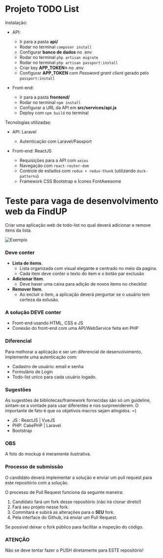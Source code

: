 # Projeto TODO List

Instalação:

- API:
  * Ir para a pasta __api/__
  * Rodar no terminal `composer install`
  * Configurar __banco de dados__ no .env 
  * Rodar no terminal `php artisan migrate`
  * Rodar no terminal `php artisan passport:install`
  * Criar key __APP_TOKEN=__ no .env
  * Configurar __APP_TOKEN__ com _Password grant client_ gerado pelo `passport:install`

- Front-end:
  * Ir para a pasta __frontend/__
  * Rodar no terminal `npm install`
  * Configurar a URL da API em __src/services/api.js__
  * Deploy com `npm build` no terminal

Tecnologias utilizadas:

- API: Laravel
  * Autenticação com Laravel/Passport

- Front-end: ReactJS
  * Requisições para a API com `axios`
  * Navegação com `react-router-dom`
  * Controle de estados com `redux + redux-thunk` (utilizando `duck-patterns`)
  * Framework CSS Bootstrap e Ícones FontAwesome

# Teste para vaga de desenvolvimento web da FindUP

Criar uma aplicação web de todo-list no qual deverá adicionar e remove itens da lista.

![Exemplo](https://d12swbtw719y4s.cloudfront.net/images/5sc7Nrom/NT3Kvve0YwssGTAH8wb5/todo.jpeg?w=441)


### **Deve conter** ###

- __Lista de items__. 
  * Lista organizada com visual elegante e centrado no meio da pagina.
  * Cada item deve conter o texto do item e o botão par exclusão
- __Adicionar Item__.
  * Deve haver uma caixa para adição de novos items no checklist
- __Remover Item__.
  * Ao excluir o item, a aplicação deverá perguntar se o usuário tem certeza da exlusão.

### **A solução DEVE conter** ##
* Front-end usando HTML, CSS e JS
* Conexão do front-end com uma API/WebService feita em PHP

### **Diferencial** ###

Para melhorar a aplicação e ser um diferencial de desenvolvimento, implemente uma autenticação com:

* Cadastro de usuário: email e senha
* Formulário de Login
* Todo-list unico para cada usuário logado.


### **Sugestões** ###

As sugestões de bibliotecas/framework fornecidas são só um guideline, sintam-se a vontade para usar diferentes e nos surpreenderem. O importante de fato é que os objetivos macros sejam atingidos. =)

* JS : ReactJS | VueJS 
* PHP: CakePHP | Laravel
* Bootstrap


### **OBS** ###

A foto do mockup é meramente ilustrativa.  


### **Processo de submissão** ###

O candidato deverá implementar a solução e enviar um pull request para este repositório com a solução.

O processo de Pull Request funciona da seguinte maneira:

1. Candidato fará um fork desse repositório (não irá clonar direto!)
2. Fará seu projeto nesse fork.
3. Commitará e subirá as alterações para o __SEU__ fork.
4. Pela interface do Github, irá enviar um Pull Request.

Se possível deixar o fork público para facilitar a inspeção do código.

### **ATENÇÃO** ###

Não se deve tentar fazer o PUSH diretamente para ESTE repositório!
